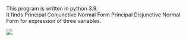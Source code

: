 <p>
    This program is written in python 3.9.<br>
    It finds Principal Conjunctive Normal Form
    Principal Disjunctive Normal Form for expression of three variables.
</p>

<div>
<img src="https://cdn1.mecum.com/auctions/sc0520/sc0520-414258/images/1-1582904004962.jpg?1588107409000">
</div>